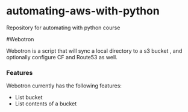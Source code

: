 # automating-aws-with-python

Repository for automating with python course

#Webotron

Webotron is a script that will sync a local directory to a s3 bucket , and optionally configure CF and Route53 as well.


### Features

Webotron currently has the following features:

- List bucket
- List contents of a bucket
